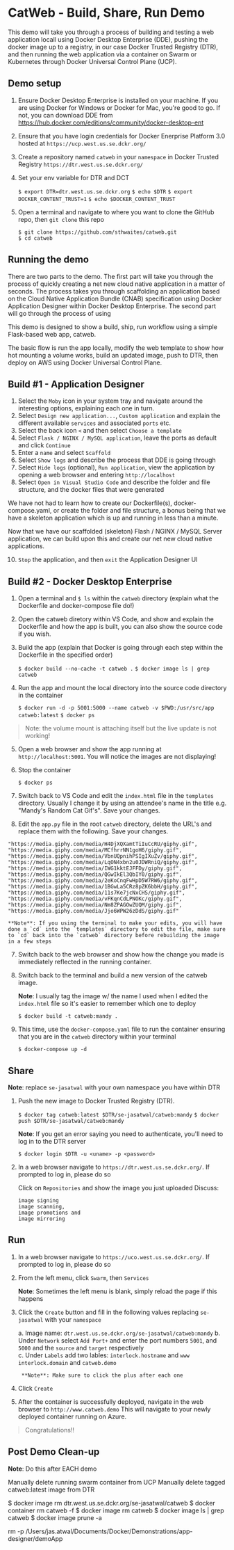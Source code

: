 # CatWeb - Build, Share, Run Demo

This demo will take you through a process of building and testing a web application locall using Docker Desktop Enterprise (DDE), pushing the docker image up to a registry, in our case Docker Trusted Registry (DTR), and then running the web application via a container on Swarm or Kubernetes through Docker Universal Control Plane (UCP).

## Demo setup

1. Ensure Docker Desktop Enterprise is installed on your machine. If you are using Docker for Windows or Docker for Mac, you're good to go.  If not, you can download DDE from https://hub.docker.com/editions/community/docker-desktop-ent

2. Ensure that you have login credentials for Docker Enerprise Platform 3.0 hosted at `https://ucp.west.us.se.dckr.org/`

3. Create a repository named `catweb` in your `namespace` in Docker Trusted Registry `https://dtr.west.us.se.dckr.org/`

4. Set your env variable for DTR and DCT

	```$ export DTR=dtr.west.us.se.dckr.org```
	```$ echo $DTR```
	```$ export DOCKER_CONTENT_TRUST=1```
	```$ echo $DOCKER_CONTENT_TRUST```

5. Open a terminal and navigate to where you want to clone the GitHub repo, then `git clone` this repo

	```
	$ git clone https://github.com/sthwaites/catweb.git
	$ cd catweb
	```

## Running the demo

There are two parts to the demo.  The first part will take you through the process of quickly creating a net new cloud native application in a matter of seconds.  The process takes you through scaffolding an application based on the Cloud Native Application Bundle (CNAB) specification using Docker Application Designer within Docker Desktop Enterprise.  The second part will go through the process of using 

This demo is designed to show a build, ship, run workflow using a simple Flask-based web app, catweb.

The basic flow is run the app locally, modify the web template to show how hot mounting a volume works, build an updated image, push to DTR, then deploy on AWS using Docker Universal Control Plane.

## Build #1 - Application Designer

1. Select the `Moby` icon in your system tray and navigate around the interesting options, explaining each one in turn.
2. Select `Design new application...`, `Custom application` and explain the different available `services` and associated `ports` etc.
4. Select the back icon `<` and then select `Choose a template`
5. Select `Flask / NGINX / MySQL application`, leave the ports as default and click `Continue`
6. Enter a `name` and select `Scaffold`
7. Select `Show logs` and describe the process that DDE is going through
8. Select `Hide logs` (optional), `Run application`, view the application by opening a web browser and entering `http://localhost`
9. Select `Open in Visual Studio Code` and describe the folder and file structure, and the docker files that were generated

We have not had to learn how to create our Dockerfile(s), docker-compose.yaml, or create the folder and file structure, a bonus being that we have a skeleton application which is up and running in less than a minute.

Now that we have our scaffolded (skeleton) Flash / NGINX / MySQL Server application, we can build upon this and create our net new cloud native applications.  

10. `Stop` the application, and then `exit` the Application Designer UI

## Build #2 - Docker Desktop Enterprise

1. Open a terminal and `$ ls` within the `catweb` directory (explain what the Dockerfile and docker-compose file do!)

2. Open the catweb diretory within VS Code, and show and explain the Dockerfile and how the app is built, you can also show the source code if you wish.

3. Build the app (explain that Docker is going through each step within the Dockerfile in the specified order)

	`$ docker build --no-cache -t catweb .`
	`$ docker image ls | grep catweb`

4. Run the app and mount the local directory into the source code directory in the container

	`$ docker run -d -p 5001:5000 --name catweb -v $PWD:/usr/src/app catweb:latest`
	`$ docker ps`

> Note: the volume mount is attaching itself but the live update is not working!

5. Open a web browser and show the app running at `http://localhost:5001`.  You will notice the images are not displaying!

6. Stop the container

	`$ docker ps`

6. Switch back to VS Code and edit the `index.html` file in the `templates` directory. Usually I change it by using an attendee's name in the title e.g. "Mandy's Random Cat Gif's". Save your changes.

7. Edit the `app.py` file in the root `catweb` directory, delete the URL's and replace them with the following.  Save your changes.

```URL
"https://media.giphy.com/media/H4DjXQXamtTiIuCcRU/giphy.gif",
"https://media.giphy.com/media/MCfhrrNN1goH6/giphy.gif",
"https://media.giphy.com/media/VbnUQpnihPSIgIXuZv/giphy.gif",
"https://media.giphy.com/media/LqON4xbn2u0JDWRniQ/giphy.gif",
"https://media.giphy.com/media/IWG1kktEJFFDy/giphy.gif",
"https://media.giphy.com/media/QGwIkEl3QbIY0/giphy.gif",
"https://media.giphy.com/media/2eKoCnqFwHpD5W7RW6/giphy.gif",
"https://media.giphy.com/media/1BGwLa5CRz8pZK6bbH/giphy.gif",
"https://media.giphy.com/media/11s7Ke7jcNxCHS/giphy.gif",
"https://media.giphy.com/media/vFKqnCdLPNOKc/giphy.gif",
"https://media.giphy.com/media/Nm8ZPAGOwZUQM/giphy.gif",
"https://media.giphy.com/media/Jjo6WPW26zDdS/giphy.gif"
```

	**Note**: If you using the terminal to make your edits, you will have done a `cd` into the `templates` directory to edit the file, make sure to `cd` back into the `catweb` directory before rebuilding the image in a few steps

7. Switch back to the web browser and show how the change you made is immediately reflected in the running container.

8. Switch back to the terminal and build a new version of the catweb image.

	**Note**: I usually tag the image w/ the name I used when I edited the `index.html` file so it's easier to remember which one to deploy

	`$ docker build -t catweb:mandy .`

9. This time, use the `docker-compose.yaml` file to run the container ensuring that you are in the `catweb` directory within your terminal

	`$ docker-compose up -d`

## Share

**Note**: replace `se-jasatwal` with your own namespace you have within DTR

1. Push the new image to Docker Trusted Registry (DTR).

	`$ docker tag catweb:latest $DTR/se-jasatwal/catweb:mandy`
	`$ docker push $DTR/se-jasatwal/catweb:mandy`

	**Note**: If you get an error saying you need to authenticate, you'll need to log in to the DTR server

	`$ docker login $DTR -u <uname> -p <password>`

2. In a web browser navigate to `https://dtr.west.us.se.dckr.org/`. If prompted to log in, please do so

	Click on `Repositories` and show the image you just uploaded
	Discuss:

	```text
	image signing
	image scanning,
	image promotions and
	image mirroring
	```

## Run

1. In a web browser navigate to `https://uco.west.us.se.dckr.org/`. If prompted to log in, please do so

2. From the left menu, click `Swarm`, then `Services`

	**Note**: Sometimes the left menu is blank, simply reload the page if this happens
3. Click the `Create` button and fill in the following values replacing `se-jasatwal` with your `namespace`

	a. Image name: `dtr.west.us.se.dckr.org/se-jasatwal/catweb:mandy`
	b. Under `Network` select `Add Port+` and enter the port numbers `5001`, and `5000` and the `source` and `target` respectively	
	c. Under `Labels` add two lables:
		`interlock.hostname` and `www`
		`interlock.domain` and 	`catweb.demo`

		**Note**: Make sure to click the plus after each one

4. Click `Create`

5. After the container is successfully deployed, navigate in the web browser to `http://www.catweb.demo` This will navigate to your newly deployed container running on Azure.

> Congratulations!!

## Post Demo Clean-up
**Note**: Do this after EACH demo

Manually delete running swarm container from UCP
Manually delete tagged catweb:latest image from DTR

$ docker image rm dtr.west.us.se.dckr.org/se-jasatwal/catweb
$ docker container rm catweb -f
$ docker image rm catweb
$ docker image ls | grep catweb
$ docker image prune -a

rm -p /Users/jas.atwal/Documents/Docker/Demonstrations/app-designer/demoApp